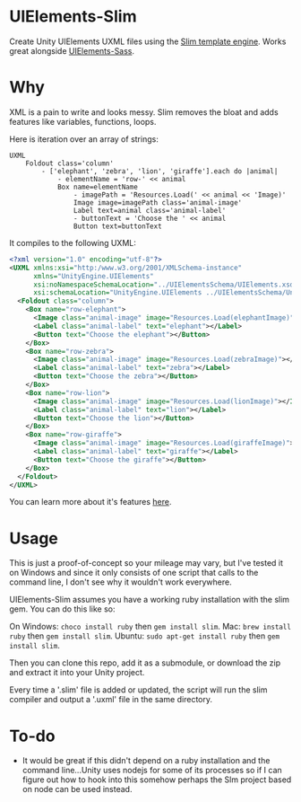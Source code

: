# UIElements-Slim
Create Unity UIElements UXML files using the [Slim template engine](http://slim-lang.com/). Works great alongside [UIElements-Sass](https://github.com/eidetic-av/UIElements-Slim).

# Why
XML is a pain to write and looks messy. Slim removes the bloat and adds features like variables, functions, loops.

Here is iteration over an array of strings:
```slim
UXML
    Foldout class='column'
        - ['elephant', 'zebra', 'lion', 'giraffe'].each do |animal|
            - elementName = 'row-' << animal
            Box name=elementName
                - imagePath = 'Resources.Load(' << animal << 'Image)'
                Image image=imagePath class='animal-image'
                Label text=animal class='animal-label'
                - buttonText = 'Choose the ' << animal
                Button text=buttonText
```
It compiles to the following UXML:
```xml
<?xml version="1.0" encoding="utf-8"?>
<UXML xmlns:xsi="http:/www.w3.org/2001/XMLSchema-instance"
      xmlns="UnityEngine.UIElements"
      xsi:noNamespaceSchemaLocation="../UIElementsSchema/UIElements.xsd"
      xsi:schemaLocation="UnityEngine.UIElements ../UIElementsSchema/UnityEngine.UIElements.xsd">
  <Foldout class="column">
    <Box name="row-elephant">
      <Image class="animal-image" image="Resources.Load(elephantImage)"></Image>
      <Label class="animal-label" text="elephant"></Label>
      <Button text="Choose the elephant"></Button>
    </Box>
    <Box name="row-zebra">
      <Image class="animal-image" image="Resources.Load(zebraImage)"></Image>
      <Label class="animal-label" text="zebra"></Label>
      <Button text="Choose the zebra"></Button>
    </Box>
    <Box name="row-lion">
      <Image class="animal-image" image="Resources.Load(lionImage)"></Image>
      <Label class="animal-label" text="lion"></Label>
      <Button text="Choose the lion"></Button>
    </Box>
    <Box name="row-giraffe">
      <Image class="animal-image" image="Resources.Load(giraffeImage)"></Image>
      <Label class="animal-label" text="giraffe"></Label>
      <Button text="Choose the giraffe"></Button>
    </Box>
  </Foldout>
</UXML>
```
You can learn more about it's features [here](https://www.rubydoc.info/gems/slim/frames).

# Usage
This is just a proof-of-concept so your mileage may vary, but I've tested it on Windows and since it only consists of one script that calls to the command line, I don't see why it wouldn't work everywhere.

UIElements-Slim assumes you have a working ruby installation with the slim gem.
You can do this like so:

On Windows: `choco install ruby` then `gem install slim`.
Mac: `brew install ruby` then `gem install slim`.
Ubuntu: `sudo apt-get install ruby` then `gem install slim`.

Then you can clone this repo, add it as a submodule, or download the zip and extract it into your Unity project.

Every time a '.slim' file is added or updated, the script will run the slim compiler and output a '.uxml' file in the same directory.

# To-do
* It would be great if this didn't depend on a ruby installation and the command line...Unity uses nodejs for some of its processes so if I can figure out how to hook into this somehow perhaps the Slm project based on node can be used instead.

